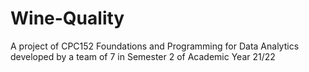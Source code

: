 # Wine-Quality
A project of CPC152 Foundations and Programming for Data Analytics developed by a team of 7 in Semester 2 of Academic Year 21/22
